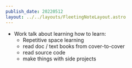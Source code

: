 ```yaml
---
publish_date: 20220512    
layout: ../../layouts/FleetingNoteLayout.astro
---
```

- Work talk about learning how to learn:
	- Repetitive space learning
	- read doc / text books from cover-to-cover
	- read source code
	- make things with side projects
